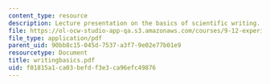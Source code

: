 ```yaml
---
content_type: resource
description: Lecture presentation on the basics of scientific writing.
file: https://ol-ocw-studio-app-qa.s3.amazonaws.com/courses/9-12-experimental-molecular-neurobiology-fall-2006/f01815a1ca03befdf3e3ca96efc49876_writingbasics.pdf
file_type: application/pdf
parent_uid: 90bb8c15-045d-7537-a3f7-9e02e77b01e9
resourcetype: Document
title: writingbasics.pdf
uid: f01815a1-ca03-befd-f3e3-ca96efc49876
---
```

